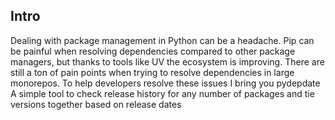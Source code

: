 ## Intro

Dealing with package management in Python can be a headache. Pip can be painful when resolving dependencies compared to other package managers, but thanks to tools like UV the ecosystem is improving.
There are still a ton of pain points when trying to resolve dependencies in large monorepos.
To help developers resolve these issues I bring you pydepdate
A simple tool to check release history for any number of packages and tie versions together based on release dates
